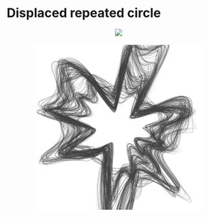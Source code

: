 # Displaced repeated circle

<p align="center">
  <a href="https://codesandbox.io/s/github/mhyfritz/generative-art-speedrun-examples/tree/master/11-circle-displaced-repeated">
    <img src="https://codesandbox.io/static/img/play-codesandbox.svg">
  </a>
</p>

<p align="center">
  <img src="circle-displaced-repeated.png" width="75%" />
</p>
